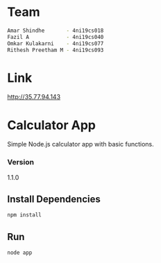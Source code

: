 # Team
```bash
Amar Shindhe       - 4ni19cs018
Fazil A            - 4ni19cs040
Omkar Kulakarni    - 4ni19cs077
Rithesh Preetham M - 4ni19cs093
```

# Link
http://35.77.94.143

# Calculator App
Simple Node.js calculator app with basic functions.

### Version

1.1.0


## Install Dependencies

```bash
npm install 
```


## Run

```bash
node app
```
